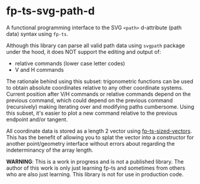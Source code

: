 # fp-ts-svg-path-d

A functional programming interface to the SVG `<path>` d-attribute (path data) syntax using `fp-ts`.

Although this library can parse all valid path data using `svgpath` package under the hood, it does NOT support the editing and output of:
- relative commands (lower case letter codes)
- V and H commands

The rationale behind using this subset: trigonometric functions can be used to obtain absolute coordinates relative to any other coordinate systems. Current position after V/H commands or relative commands depend on the previous command, which could depend on the previous command (recursively) making iterating over and modifying paths cumbersome. Using this subset, it's easier to plot a new command relative to the previous endpoint and/or tangent.

All coordinate data is stored as a length 2 vector using [fp-ts-sized-vectors](https://github.com/no-day/fp-ts-sized-vectors). This has the benefit of allowing you to splat the vector into a constructor for another point/geometry interface without errors about regarding the indeterminancy of the array length. 

**WARNING**: This is a work in progress and is not a published library. The author of this work is only just learning fp-ts and sometimes from others who are also just learning. This library is not for use in production code.
